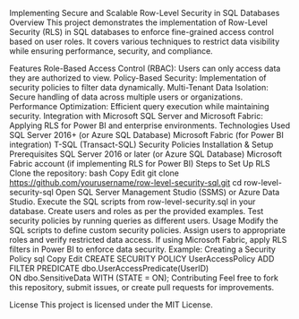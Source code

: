 Implementing Secure and Scalable Row-Level Security in SQL Databases
Overview
This project demonstrates the implementation of Row-Level Security (RLS) in SQL databases to enforce fine-grained access control based on user roles. It covers various techniques to restrict data visibility while ensuring performance, security, and compliance.

Features
Role-Based Access Control (RBAC): Users can only access data they are authorized to view.
Policy-Based Security: Implementation of security policies to filter data dynamically.
Multi-Tenant Data Isolation: Secure handling of data across multiple users or organizations.
Performance Optimization: Efficient query execution while maintaining security.
Integration with Microsoft SQL Server and Microsoft Fabric: Applying RLS for Power BI and enterprise environments.
Technologies Used
SQL Server 2016+ (or Azure SQL Database)
Microsoft Fabric (for Power BI integration)
T-SQL (Transact-SQL) Security Policies
Installation & Setup
Prerequisites
SQL Server 2016 or later (or Azure SQL Database)
Microsoft Fabric account (if implementing RLS for Power BI)
Steps to Set Up RLS
Clone the repository:
bash
Copy
Edit
git clone https://github.com/yourusername/row-level-security-sql.git
cd row-level-security-sql
Open SQL Server Management Studio (SSMS) or Azure Data Studio.
Execute the SQL scripts from row-level-security.sql in your database.
Create users and roles as per the provided examples.
Test security policies by running queries as different users.
Usage
Modify the SQL scripts to define custom security policies.
Assign users to appropriate roles and verify restricted data access.
If using Microsoft Fabric, apply RLS filters in Power BI to enforce data security.
Example: Creating a Security Policy
sql
Copy
Edit
CREATE SECURITY POLICY UserAccessPolicy
ADD FILTER PREDICATE dbo.UserAccessPredicate(UserID)  
ON dbo.SensitiveData
WITH (STATE = ON);
Contributing
Feel free to fork this repository, submit issues, or create pull requests for improvements.

License
This project is licensed under the MIT License.
